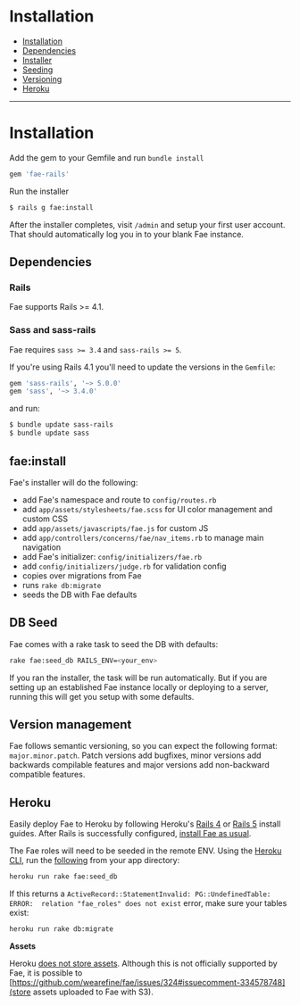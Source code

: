 # Installation

* [Installation](#installation)
* [Dependencies](#dependencies)
* [Installer](#faeinstall)
* [Seeding](#db-seed)
* [Versioning](#version-management)
* [Heroku](#heroku)

---

# Installation

Add the gem to your Gemfile and run `bundle install`

```ruby
gem 'fae-rails'
```
Run the installer

```bash
$ rails g fae:install
```

After the installer completes, visit `/admin` and setup your first user account. That should automatically log you in to your blank Fae instance.

## Dependencies

### Rails

Fae supports Rails >= 4.1.

### Sass and sass-rails

Fae requires `sass >= 3.4` and `sass-rails >= 5`.

If you're using Rails 4.1 you'll need to update the versions in the `Gemfile`:

```ruby
gem 'sass-rails', '~> 5.0.0'
gem 'sass', '~> 3.4.0'
```

and run:

```bash
$ bundle update sass-rails
$ bundle update sass
```

## fae:install

Fae's installer will do the following:

- add Fae's namespace and route to `config/routes.rb`
- add `app/assets/stylesheets/fae.scss` for UI color management and custom CSS
- add `app/assets/javascripts/fae.js` for custom JS
- add `app/controllers/concerns/fae/nav_items.rb` to manage main navigation
- add Fae's initializer: `config/initializers/fae.rb`
- add `config/initializers/judge.rb` for validation config
- copies over migrations from Fae
- runs `rake db:migrate`
- seeds the DB with Fae defaults

## DB Seed

Fae comes with a rake task to seed the DB with defaults:

```bash
rake fae:seed_db RAILS_ENV=<your_env>
```

If you ran the installer, the task will be run automatically. But if you are setting up an established Fae instance locally or deploying to a server, running this will get you setup with some defaults.

## Version management

Fae follows semantic versioning, so you can expect the following format: `major.minor.patch`. Patch versions add bugfixes, minor versions add backwards compilable features and major versions add non-backward compatible features.

## Heroku

Easily deploy Fae to Heroku by following Heroku's [Rails 4](https://devcenter.heroku.com/articles/getting-started-with-rails4) or [Rails 5](https://devcenter.heroku.com/articles/getting-started-with-rails5) install guides. After Rails is successfully configured, [install Fae as usual](#installation).

The Fae roles will need to be seeded in the remote ENV. Using the [Heroku CLI](https://toolbelt.heroku.com/), run the [following](https://devcenter.heroku.com/articles/rake) from your app directory:

```bash
heroku run rake fae:seed_db
```

If this returns a `ActiveRecord::StatementInvalid: PG::UndefinedTable: ERROR:  relation "fae_roles" does not exist` error, make sure your tables exist:

```bash
heroku run rake db:migrate
```

**Assets**

Heroku [does not store assets](https://devcenter.heroku.com/articles/dynos#ephemeral-filesystem). Although this is not officially supported by Fae, it is possible to [https://github.com/wearefine/fae/issues/324#issuecomment-334578748](store assets uploaded to Fae with S3).
